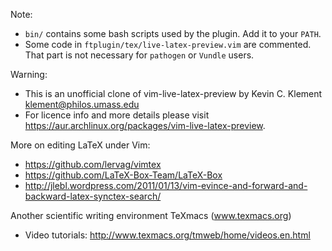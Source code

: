 Note: 
- `bin/` contains some bash scripts used by the plugin. Add it to your `PATH`.
- Some code in `ftplugin/tex/live-latex-preview.vim` are commented. That part is not necessary for `pathogen` or `Vundle` users.

Warning:
- This is an unofficial clone of vim-live-latex-preview by Kevin C. Klement <klement@philos.umass.edu>
- For licence info and more details please visit https://aur.archlinux.org/packages/vim-live-latex-preview.

More on editing LaTeX under Vim:
- https://github.com/lervag/vimtex
- https://github.com/LaTeX-Box-Team/LaTeX-Box
- http://jlebl.wordpress.com/2011/01/13/vim-evince-and-forward-and-backward-latex-synctex-search/

Another scientific writing environment TeXmacs (www.texmacs.org)
- Video tutorials: http://www.texmacs.org/tmweb/home/videos.en.html
